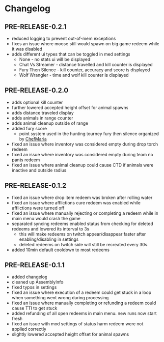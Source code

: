 # Changelog

## PRE-RELEASE-0.2.1

- reduced logging to prevent out-of-mem exceptions
- fixes an issue where moose still would spawn on big game redeem while it was disabled
- adds different ui types that can be toggled in med settings
	- None - no stats ui will be displayed
	- Chat Vs Streamer - distance travelled and kill counter is displayed
	- Fury Then Silence - kill counter, accuracy and score is displayed
	- Wolf Wrangler - time and wolf kill counter is displayed

## PRE-RELEASE-0.2.0

- adds optional kill counter
- further lowered accepted height offset for animal spawns
- adds distance traveled display
- adds animals in range counter
- adds animal cleanup outside of range
- added fury score
	- point system used in the hunting tourney fury then silence organized by [ChefMaria](https://www.twitch.tv/chefmaria) 
- fixed an issue where inventory was considered empty during drop torch redeem
- fixed an issue where inventory was considered empty during team no pants redeem
- fixed an issue where animal cleanup could cause CTD if animals were inactive and outside radius


## PRE-RELEASE-0.1.2

- fixed an issue where drop item redeem was broken after rolling water
- fixed an issue where afflictions cure redeem was enabled while afflictions were turned off
- fixed an issue where manually rejecting or completing a redeem while in main menu would crash the game
- separated syncing redeems enabled status from checking for deleted redeems and lowered its interval to 3s
	- this will make redeems on twitch appear/disappear faster after enabling/disabling in settings
	- deleted redeems on twitch side will still be recreated every 30s
- added 10min default cooldown to most redeems

## PRE-RELEASE-0.1.1

- added changelog
- cleaned up AssemblyInfo
- fixed typos in settings
- fixed an issue where execution of a redeem could get stuck in a loop when something went wrong during processing
- fixed an issue where manually completing or refunding a redeem could cause TTI to get stuck
- added refunding of all open redeems in main menu. new runs now start fresh
- fixed an issue with mod settings of status harm redeem were not applied correctly
- slightly lowered accepted height offset for animal spawns